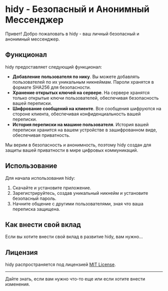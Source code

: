 # hidy - Безопасный и Анонимный Мессенджер

Привет! Добро пожаловать в hidy - ваш личный безопасный и анонимный мессенджер.

## Функционал

hidy предоставляет следующий функционал:

- **Добавление пользователя по нику**. Вы можете добавлять пользователей по их уникальным никнеймам. Пароли хранятся в формате SHA256 для безопасности.
- **Хранение открытых ключей на сервере**. На сервере хранятся только открытые ключи пользователей, обеспечивая безопасность вашей переписки.
- **Шифрование сообщений на клиенте**. Все сообщения шифруются на стороне клиента, обеспечивая конфиденциальность вашей переписки.
- **История переписки на машине пользователя**. История вашей переписки хранится на вашем устройстве в зашифрованном виде, обеспечивая приватность.

Мы верим в безопасность и анонимность, поэтому hidy создан для защиты вашей приватности в мире цифровых коммуникаций.

## Использование

Для начала использования hidy:

1. Скачайте и установите приложение.
2. Зарегистрируйтесь, создав уникальный никнейм и установите безопасный пароль.
3. Начните общение с другими пользователями, зная что ваша переписка защищена.

## Как внести свой вклад

Если вы хотите внести свой вклад в развитие hidy, вам нужно...

## Лицензия

hidy распространяется под лицензией [MIT License](https://opensource.org/licenses/MIT).

---

Дайте знать, если вам нужно что-то еще или если хотите внести изменения.
